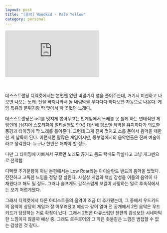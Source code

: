 ```yaml
---
layout: post
title: "[음악] Woodkid - Pale Yellow"
category: personal
---
```

<div class="iframeVideo">
    <iframe src="https://www.youtube.com/embed/3bgZGZXJQ5M" frameborder="0" allowfullscreen></iframe>
</div>
<br><br>

데스스트랜딩 디렉컷에서는 본편엔 없던 비밀기지 맵을 풀어주는데,
거기서 미션하고 나오면 나오는 노래.
산을 빠져나와서 돌 내림막을 우다다다 하다보면 자동으로 나온다.
게임 특유의 분위기랑 딱 맞아서 빡 꽂혔던 노래다.

데스스트랜딩은 ost를 멋지게 뽑아두고는 인게임에서 노래를 못 틀게 하는 변태적인 게임인데 (심지어 스포티파이 멀티실행도 안됨)
대신에 평소엔 적막을 유지하다가 의도한 풍경과 타이밍에 딱 노래를 틀어준다.
그런데 그게 진짜 멋지고 소름 돋아서 음악을 제한한 게 납득이 된다.
이런저런 말많은 게임이지만, 동부맵에서의 음악연출은 진짜 예술이라고 생각한다. 누구나 한번은 해봐야 할 정도.

다만 그 타이밍에 자빠져서 구르면 노래도 끊기고 몸도 택배도 작살나고 그냥 개그씬으로 전락함

디렉컷 추가분량이 아닌 본편에서는 Low Roar라는 아이슬란드 밴드의 음악을 썼었다.
잔잔하고 고독한 느낌을 정말 잘 살린다. 사실상 게임의 핵심 감성을 이들의 음악이 다 채웠다고 해도 될 정도.
그러나 슬프게도 갑작스럽게 보컬이 사망하는 일로 후속작에서는 보기 어렵게됐다.

그래서 디렉컷에서 다른 아티스트들의 음악이 조금 더 추가됐는데,
그 중에서 우드키드의 음악이 상당히 게임과 잘 어우러졌고
예상과 같이 얼마 전 공개에서 2편 음악은 우드키드가 담당하는 거로 확정이 났다.
그래서 2편은 다큐스럽던 전편의 감성보단 시네마틱한 느낌이지 않을까 예상 중.
그래도 로우로어의 그 작은 촛불같은 느낌은 범접할 수 없는 감성인 것 같다..